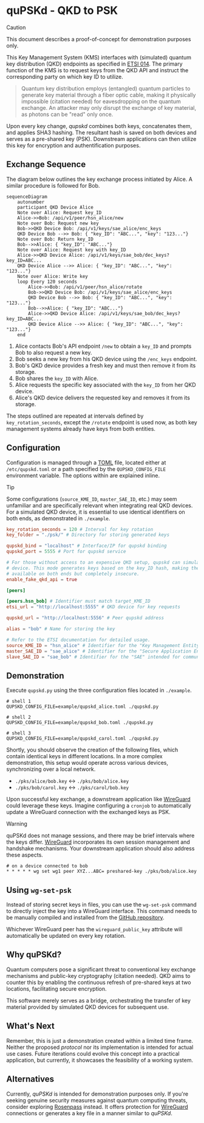 # quPSKd - QKD to PSK

> [!CAUTION]
> This document describes a proof-of-concept for demonstration purposes only.

This Key Management System (KMS) interfaces with (simulated) quantum key
distribution (QKD) endpoints as specified in [ETSI 014]. The primary function of
the KMS is to request keys from the QKD API and instruct the corresponding party
on which key ID to utilize.

> Quantum key distribution employs (entangled) quantum particles to generate key
> material through a fiber optic cable, making it physically impossible
> (citation needed) for eavesdropping on the quantum exchange. An attacker may
> only disrupt the exchange of key material, as photons can be "read" only once.

Upon every key change, _qupskd_ combines both keys, concatenates them, and applies
SHA3 hashing. The resultant hash is saved on both devices and serves as a
pre-shared key (PSK). Downstream applications can then utilize this key for
encryption and authentification purposes.

## Exchange Sequence

The diagram below outlines the key exchange process initiated by Alice. A
similar procedure is followed for Bob.

```mermaid
sequenceDiagram
    autonumber
    participant QKD Device Alice
    Note over Alice: Request key_ID
    Alice->>Bob: /api/v1/peer/hsn_alice/new
    Note over Bob: Request new key
    Bob->>QKD Device Bob: /api/v1/keys/sae_alice/enc_keys
    QKD Device Bob -->> Bob: { "key_ID": "ABC...", "key": "123..."}
    Note over Bob: Return key_ID
    Bob-->>Alice: { "key_ID": "ABC..."}
    Note over Alice: Request key with key_ID
    Alice->>QKD Device Alice: /api/v1/keys/sae_bob/dec_keys?key_ID=ABC...
    QKD Device Alice -->> Alice: { "key_ID": "ABC...", "key": "123..."}
    Note over Alice: Write key
    loop Every 120 seconds
        Alice->>Bob: /api/v1/peer/hsn_alice/rotate
        Bob->>QKD Device Bob: /api/v1/keys/sae_alice/enc_keys
        QKD Device Bob -->> Bob: { "key_ID": "ABC...", "key": "123..."}
        Bob-->>Alice: { "key_ID": "ABC..."}
        Alice->>QKD Device Alice: /api/v1/keys/sae_bob/dec_keys?key_ID=ABC...
        QKD Device Alice -->> Alice: { "key_ID": "ABC...", "key": "123..."}
    end
```

1. Alice contacts Bob's API endpoint `/new` to obtain a `key_ID` and prompts Bob
   to also request a new key.
2. Bob seeks a new key from his QKD device using the `/enc_keys` endpoint.
3. Bob's QKD device provides a fresh key and must then remove it from its storage.
4. Bob shares the `key_ID` with Alice.
5. Alice requests the specific key associated with the `key_ID` from her QKD device.
6. Alice's QKD device delivers the requested key and removes it from its storage.

The steps outlined are repeated at intervals defined by `key_rotation_seconds`,
except the `/rotate` endpoint is used now, as both key management systems
already have keys from both entities.

## Configuration

Configuration is managed through a [TOML] file, located either at
`/etc/qupskd.toml` or a path specified by the `QUPSKD_CONFIG_FILE` environment
variable. The options within are explained inline.

> [!TIP]
> Some configurations (`source_KME_ID`, `master_SAE_ID`, etc.) may seem
> unfamiliar and are specifically relevant when integrating real QKD devices.
> For a simulated QKD device, it is essential to use identical identifiers on
> both ends, as demonstrated in `./example`.

```toml
key_rotation_seconds = 120 # Interval for key rotation
key_folder = "./psk/" # Directory for storing generated keys

qupskd_bind = "localhost" # Interface/IP for qupskd binding
qupskd_port = 5555 # Port for qupskd service

# For those without access to an expensive QKD setup, qupskd can simulate a QKD
# device. This mode generates keys based on the key_ID hash, making them
# available on both ends but completely insecure.
enable_fake_qkd_api = true

[peers]

[peers.hsn_bob] # Identifier must match target_KME_ID
etsi_url = "http://localhost:5555" # QKD device for key requests

qupskd_url = "http://localhost:5556" # Peer qupskd address

alias = "bob" # Name for storing the key

# Refer to the ETSI documentation for detailed usage.
source_KME_ID = "hsn_alice" # Identifier for the "Key Management Entity" in operation
master_SAE_ID = "sae_alice" # Identifier for the "Secure Application Entity" in operation
slave_SAE_ID = "sae_bob" # Identifier for the "SAE" intended for communication
```

## Demonstration

Execute `qupskd.py` using the three configuration files located in `./example`.

```shell
# shell 1
QUPSKD_CONFIG_FILE=example/qupskd_alice.toml ./qupskd.py

# shell 2
QUPSKD_CONFIG_FILE=example/qupskd_bob.toml ./qupskd.py

# shell 3
QUPSKD_CONFIG_FILE=example/qupskd_carol.toml ./qupskd.py
```

Shortly, you should observe the creation of the following files, which contain
identical keys in different locations. In a more complex demonstration, this
setup would operate across various devices, synchronizing over a local network.

- `./pks/alice/bob.key` <-> `./pks/bob/alice.key`
- `./pks/bob/carol.key` <-> `./pks/carol/bob.key`

Upon successful key exchange, a downstream application like [WireGuard] could
leverage these keys. Imagine configuring a `cronjob` to automatically update a
WireGuard connection with the exchanged keys as PSK.

> [!WARNING]
> quPSKd does not manage sessions, and there may be brief intervals where the
> keys differ. [WireGuard] incorporates its own session management and
> handshake mechanisms. Your downstream application should also address these
> aspects.

```shell
# on a device connected to bob
* * * * * wg set wg1 peer XYZ...ABC= preshared-key ./pks/bob/alice.key
```

## Using `wg-set-psk`

Instead of storing secret keys in files, you can use the `wg-set-psk` command
to directly inject the key into a WireGuard interface. This command needs to
be manually compiled and installed from the [GitHub repository](https://github.com/aparcar/wg-set-psk).

Whichever WireGuard peer has the `wireguard_public_key` attribute will
automatically be updated on every key rotation.

## Why quPSKd?

Quantum computers pose a significant threat to conventional key exchange
mechanisms and public-key cryptography (citation needed). QKD aims to counter
this by enabling the continuous refresh of pre-shared keys at two locations,
facilitating secure encryption.

This software merely serves as a bridge, orchestrating the transfer of key
material provided by simulated QKD devices for subsequent use.

## What's Next

Remember, this is just a demonstration created within a limited time frame.
Neither the proposed _protocol_ nor its implementation is intended for actual
use cases. Future iterations could evolve this concept into a practical
application, but currently, it showcases the feasibility of a working system.

## Alternatives

Currently, _quPSKd_ is intended for demonstration purposes only. If you're seeking
genuine security measures against quantum computing threats, consider exploring
[Rosenpass] instead. It offers protection for [WireGuard] connections or
generates a key file in a manner similar to _quPSKd_.

[ETSI 014]: https://www.etsi.org/deliver/etsi_gs/QKD/001_099/014/01.01.01_60/gs_qkd014v010101p.pdf
[TOML]: https://toml.io/
[WireGuard]: https://www.wireguard.com
[Rosenpass]: https://rosenpass.eu
